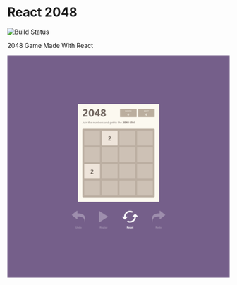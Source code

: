 # React 2048

![Build Status](https://github.com/ctrleffive/react-2048/workflows/Github%20Deploy/badge.svg)

2048 Game Made With React

![Screenshot](screenshot.png)
